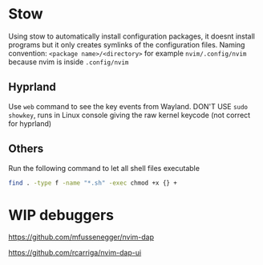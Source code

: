 # Stow

Using stow to automatically install configuration packages, it doesnt install programs but it only creates symlinks of the configuration files.
Naming convention: `<package name>/<directory>` for example `nvim/.config/nvim` because nvim is inside `.config/nvim`



## Hyprland

Use `web` command to see the key events from Wayland.
DON'T USE `sudo showkey`, runs in Linux console giving the raw kernel keycode (not correct for hyprland)


## Others

Run the following command to let all shell files executable

```bash
find . -type f -name "*.sh" -exec chmod +x {} +
```


# WIP debuggers


https://github.com/mfussenegger/nvim-dap

https://github.com/rcarriga/nvim-dap-ui
